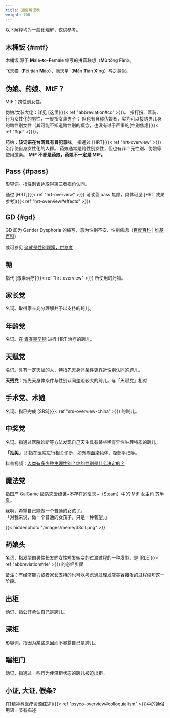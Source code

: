 ```yaml
---
title: 通俗用语表
weight: 700
---
```


以下解释均为一般化理解，仅供参考。

## 木桶饭 {#mtf}

木桶饭 源于 **M**ale-**t**o-**F**emale 缩写的拼音联想（**M**ù **t**ǒng **F**àn）。

飞天猫（**F**ēi **t**iān **M**āo）、满天星（**M**ǎn **T**iān **X**īng）与之类似。

## 伪娘、药娘、MtF？

MtF：跨性别女性。

伪娘/女装大佬：详见 [这里]({{< ref "abbreviation#cd" >}})。
指打扮、着装、行为女性化的男性，一般指女装男子；
但也有自称伪娘者，实为可以接纳男儿身的跨性别女性（其可能不知道跨性别的概念，也没有过于严重的[性别焦虑]({{< ref "#gd" >}})）。

药娘：**该词语在台湾具有冒犯意味**。
指通过 [HRT]({{< ref "hrt-overview" >}}) 治疗使自身女性化的人群。
药娘通常是跨性别女性，但也有非二元性别、伪娘等使用激素。
**MtF 不都是药娘，药娘不一定是 MtF。**

## Pass {#pass}

形容词。指性别表达取得第三者视角认同。

通过 [HRT]({{< ref "hrt-overview" >}}) 可改善 pass 焦虑，具体可见 [HRT 效果参考]({{< ref "hrt-overview#effects" >}})

## GD {#gd}

GD 即为 Gender Dysphoria 的缩写，意为性别不安、性别焦虑（[百度百科](https://baike.baidu.com/item/性别不安) | [维基百科](https://zh.wikipedia.org/wiki/性別不一致)）

或可参见 [这就是性别烦躁，供参考](https://genderdysphoria.fyi/zh/)

## 糖

指代 [激素治疗]({{< ref "hrt-overview" >}}) 所使用的药物。

## 家长党

名词。取得家长充分理解并予以支持的跨儿。

## 年龄党

名词。在 [青春期早期](https://zh.wikipedia.org/wiki/青春期#阶段) 进行 HRT 治疗的跨儿。

## 天赋党

名词。具有一定天赋的人，特指先天身体条件更靠近性别认同的跨儿。

**天残党**：指先天身体条件与性别认同差距较大的跨儿。与「天赋党」相对

## 手术党、术娘

名词。指已完成 [SRS]({{< ref "srs-overview-china" >}}) 的跨儿。

## 中奖党

名词。指通过医院诊断等方法发现自己天生具有某些稀有异性生理特质的跨儿。

**「抽奖」** 即指在医院进行相关诊断，如外周血染色体、腹部平扫等。

科普视频：[人类有多少种生理性别？你的性别是什么决定的？](https://www.bilibili.com/video/BV1bZ4y1c7eh/)

## 魔法党

指国产 GalGame [~~破防~~恋爱绮谭~不存在的夏天~](https://zh.moegirl.org.cn/恋爱绮谭)（[Steam](https://store.steampowered.com/app/1345740)）中的 MtF 女主角 [苏半夏](https://zh.moegirl.org.cn/苏半夏)。

<p class="text-center">
    我啊，希望自己能做一个普通的女孩子。
    <br>
    <span title="你知道的太多了" class="shadow-text">「对我来说，做一个普通的女孩子，只是一种奢望。」</span>
</p>

{{< hiddenphoto "/images/meme/33cll.png" >}}

## 药娘头

名词，指发型由男性长发向女性短发转变的过渡过程的一种发型，是 [RLE]({{< ref "abbreviation#rle" >}}) 的必经步骤

备注：有经济能力或者家长支持的也可以考虑通过理发店美容接发的过程缩短这一阶段。

## 出柜

动词，指公开承认自己是跨儿。

## 深柜

形容词，指因为某些原因而不暴露自己是跨儿。

## 踹柜门

动词，指通过一些行为使深柜状态的跨儿被迫出柜。

## 小证, 大证, 假条?

在[精神科医疗资源综述]({{< ref "psyco-overview#colloquialism" >}})中的通俗用语一节有描述  
